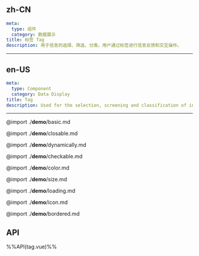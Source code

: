 ## zh-CN
```yaml
meta:
  type: 组件
  category: 数据展示
title: 标签 Tag
description: 用于信息的选择、筛选、分类。用户通过标签进行信息反馈和交互操作。
```
---
## en-US
```yaml
meta:
  type: Component
  category: Data Display
title: Tag
description: Used for the selection, screening and classification of information. Users use tags for information feedback and interactive operations.
```
---

@import ./__demo__/basic.md

@import ./__demo__/closable.md

@import ./__demo__/dynamically.md

@import ./__demo__/checkable.md

@import ./__demo__/color.md

@import ./__demo__/size.md

@import ./__demo__/loading.md

@import ./__demo__/icon.md

@import ./__demo__/bordered.md

## API

%%API(tag.vue)%%
